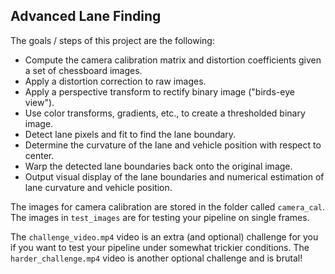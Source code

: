 ## Advanced Lane Finding
The goals / steps of this project are the following:

* Compute the camera calibration matrix and distortion coefficients given a set of chessboard images.
* Apply a distortion correction to raw images.
* Apply a perspective transform to rectify binary image ("birds-eye view").
* Use color transforms, gradients, etc., to create a thresholded binary image.
* Detect lane pixels and fit to find the lane boundary.
* Determine the curvature of the lane and vehicle position with respect to center.
* Warp the detected lane boundaries back onto the original image.
* Output visual display of the lane boundaries and numerical estimation of lane curvature and vehicle position.

The images for camera calibration are stored in the folder called `camera_cal`.  The images in `test_images` are for testing your pipeline on single frames.

The `challenge_video.mp4` video is an extra (and optional) challenge for you if you want to test your pipeline under somewhat trickier conditions.  The `harder_challenge.mp4` video is another optional challenge and is brutal!

